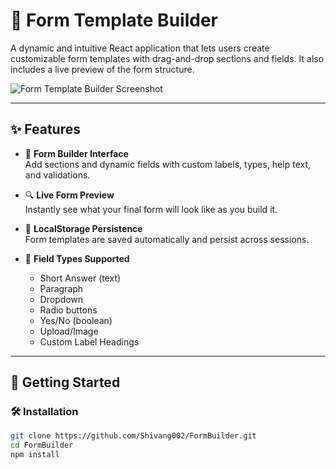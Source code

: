 # 🧩 Form Template Builder

A dynamic and intuitive React application that lets users create customizable form templates with drag-and-drop sections and fields. It also includes a live preview of the form structure.

![Form Template Builder Screenshot](https://your-screenshot-url-if-any)

---

## ✨ Features

- 🔨 **Form Builder Interface**  
  Add sections and dynamic fields with custom labels, types, help text, and validations.

- 🔍 **Live Form Preview**  
  Instantly see what your final form will look like as you build it.

- 💾 **LocalStorage Persistence**  
  Form templates are saved automatically and persist across sessions.

- 🧠 **Field Types Supported**
  - Short Answer (text)
  - Paragraph
  - Dropdown
  - Radio buttons
  - Yes/No (boolean)
  - Upload/Image
  - Custom Label Headings

---

## 🚀 Getting Started

### 🛠️ Installation

```bash
git clone https://github.com/Shivang002/FormBuilder.git
cd FormBuilder
npm install
